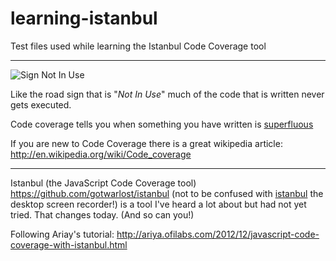 learning-istanbul
=================

Test files used while learning the Istanbul Code Coverage tool

- - -

![Sign Not In Use](http://i1.mirror.co.uk/incoming/article1433397.ece/ALTERNATES/s2197/The%20world's%20most%20stupid%20signs-1433397 "Sign not in use!")

Like the road sign that is "*Not In Use*" much of the code 
that is written never gets executed. 

Code coverage tells you when something you have written is 
[superfluous](https://www.google.com/search?q=superfluous)

If you are new to Code Coverage there is a great wikipedia article:
http://en.wikipedia.org/wiki/Code_coverage

- - -


Istanbul (the JavaScript Code Coverage tool) 
https://github.com/gotwarlost/istanbul 
(not to be confused with [istanbul](https://wiki.gnome.org/Istanbul) 
the desktop screen recorder!) 
is a tool I've heard a lot about but had not yet tried.
That changes today. (And so can you!)

Following Ariay's tutorial: http://ariya.ofilabs.com/2012/12/javascript-code-coverage-with-istanbul.html

